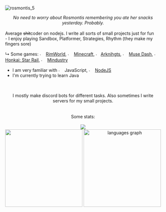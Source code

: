 #

![rosmontis_5](https://github.com/user-attachments/assets/ee3e1f8e-916d-4d7e-a3ec-8666fe1a9e32)
<div align="center"><i>No need to worry about Rosmontis remembering you ate her snacks yesterday. Probably.</i></div>
<br>
Average <del>shit</del>coder on nodejs. I write all sorts of small projects just for fun<br>
- I enjoy playing Sandbox, Platformer, Strategies, Rhythm (they make my fingers sore)
  
  ↳ Some games: <img src="https://github.com/user-attachments/assets/28b3c870-bf40-465b-8e79-a9c0b039fb4b" width="16" alt="."> [RimWorld](https://store.steampowered.com/app/294100/RimWorld/), <img src="https://github.com/user-attachments/assets/9a5aa609-0390-42cb-bbeb-3df2d4b4d2f6" width="16" alt="."> [Minecraft](https://minecraft.net), <img src="https://upload.wikimedia.org/wikipedia/en/a/aa/Arknights_icon.png" alt="." width="16">[Arknihgts](https://www.arknights.global), <img src="https://i.imgur.com/E7EUUH3.png" alt="." width="16" height="16px"/> [Muse Dash](https://store.steampowered.com/app/774171/Muse_Dash/), <img src="https://i.imgur.com/qbjSWml.png" alt="." width="16" height="16"/> [Honkai: Star Rail](https://hsr.hoyoverse.com/en-us/home), <img src="https://github.com/user-attachments/assets/c3a90fe8-6ba0-4119-b34e-890def5e3e63" width="16" alt="."> [Mindustry](https://mindustrygame.github.io/)
- I am very familiar with <img src="https://i.imgur.com/Xjb867j.png" alt="." width="16" height="16"/> JavaScript, <img src="https://i.imgur.com/eZxBcrA.png" alt="." width="16" height="16"/> [NodeJS](https://nodejs.org/)
- I'm currently trying to learn Java
<br>
<br>
<div align="center">I mostly make discord bots for different tasks. Also sometimes I write servers for my small projects.</div>
<br><br>


<div align="center">
  Some stats:
  <br>
  <br>
  <img src="https://visitor-badge.laobi.icu/badge?page_id=Samiker69.Samiker69&"  />
</div>


<div align="center">
  <img src="https://github-readme-stats-xi-orpin-14.vercel.app/api?username=Samiker69&hide_title=false&theme=dracula&include_all_commits=true&count_private=true&show_icons=true&show=reviews,discussions_started,discussions_answered,prs_merged,prs_merged_percentage" height="250">  
  <img src="https://github-readme-stats-xi-orpin-14.vercel.app/api/top-langs?username=Samiker69&locale=en&hide_title=false&layout=donut&card_width=320&langs_count=5&theme=dracula&hide_border=false&size_weight=0.5&count_weight=0.5" height="250" alt="languages graph"  />
</div>
